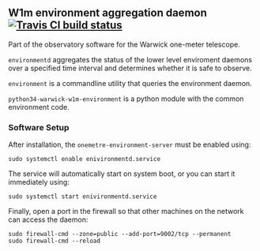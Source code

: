 ## W1m environment aggregation daemon [![Travis CI build status](https://travis-ci.org/warwick-one-metre/environmentd.svg?branch=master)](https://travis-ci.org/warwick-one-metre/environmentd)

Part of the observatory software for the Warwick one-meter telescope.

`environmentd` aggregates the status of the lower level enviroment daemons over a specified time interval and determines whether it is safe to observe.

`environment` is a commandline utility that queries the environment daemon.

`python34-warwick-w1m-environment` is a python module with the common environment code.

### Software Setup

After installation, the `onemetre-environment-server` must be enabled using:
```
sudo systemctl enable enivironmentd.service
```

The service will automatically start on system boot, or you can start it immediately using:
```
sudo systemctl start enivironmentd.service
```

Finally, open a port in the firewall so that other machines on the network can access the daemon:
```
sudo firewall-cmd --zone=public --add-port=9002/tcp --permanent
sudo firewall-cmd --reload
```
